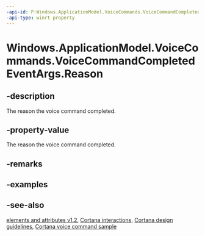 ```yaml
---
-api-id: P:Windows.ApplicationModel.VoiceCommands.VoiceCommandCompletedEventArgs.Reason
-api-type: winrt property
---
```


<!-- Property syntax
public Windows.ApplicationModel.VoiceCommands.VoiceCommandCompletionReason Reason { get; }
-->

# Windows.ApplicationModel.VoiceCommands.VoiceCommandCompletedEventArgs.Reason

## -description
The reason the voice command completed.

## -property-value
The reason the voice command completed.

## -remarks

## -examples

## -see-also
[ elements and attributes v1.2](https://docs.microsoft.com/uwp/schemas/voicecommands/voice-command-elements-and-attributes-1-2), [Cortana interactions](http://msdn.microsoft.com/library/4c11a7cf-da26-4ca1-a9b9-fe52670101f5), [Cortana design guidelines](http://msdn.microsoft.com/library/a92c084b-9913-4718-9a04-569d51ace55d), [Cortana voice command sample](http://go.microsoft.com/fwlink/p/?LinkID=619899)